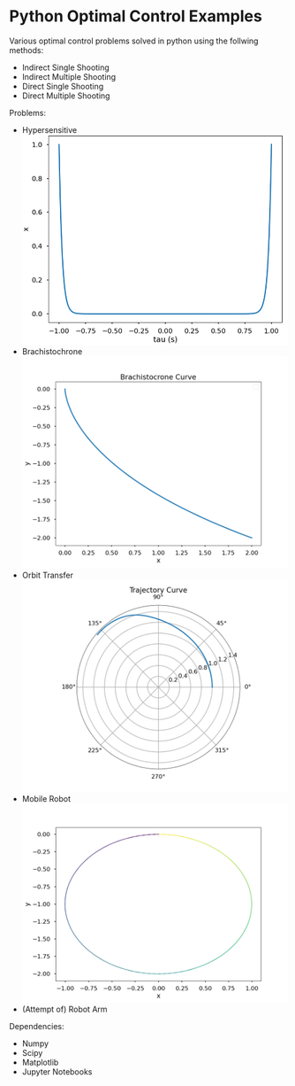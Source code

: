 # Python Optimal Control Examples
Various optimal control problems solved in python using the follwing methods:
- Indirect Single Shooting
- Indirect Multiple Shooting
- Direct Single Shooting
- Direct Multiple Shooting

Problems: 
- Hypersensitive 
![hyper](./Figures/hyper.png)
- Brachistochrone
![brac](./Figures/brachistocrone.png)
- Orbit Transfer
![orbit](./Figures/orbit.png)
- Mobile Robot
![robot](./Figures/mobile_robot.png)
- (Attempt of) Robot Arm

Dependencies: 
- Numpy
- Scipy
- Matplotlib
- Jupyter Notebooks
